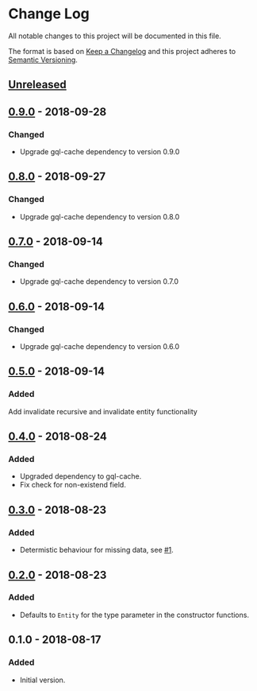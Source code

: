 # Change Log

All notable changes to this project will be documented in this file.

The format is based on [Keep a Changelog](http://keepachangelog.com/)
and this project adheres to [Semantic Versioning](http://semver.org/).

## [Unreleased]

## [0.9.0] - 2018-09-28

### Changed
- Upgrade gql-cache dependency to version 0.9.0

## [0.8.0] - 2018-09-27

### Changed
- Upgrade gql-cache dependency to version 0.8.0

## [0.7.0] - 2018-09-14

### Changed
- Upgrade gql-cache dependency to version 0.7.0

## [0.6.0] - 2018-09-14

### Changed
- Upgrade gql-cache dependency to version 0.6.0

## [0.5.0] - 2018-09-14

### Added
Add invalidate recursive and invalidate entity functionality

## [0.4.0] - 2018-08-24

### Added
- Upgraded dependency to gql-cache.
- Fix check for non-existend field.

## [0.3.0] - 2018-08-23

### Added
- Determistic behaviour for missing data, see [#1](https://github.com/dividab/gql-cache-patch/issues/1).

## [0.2.0] - 2018-08-23

### Added
- Defaults to `Entity` for the type parameter in the constructor functions.

## 0.1.0 - 2018-08-17
### Added

- Initial version.

[unreleased]: https://github.com/dividab/tsconfig-paths/compare/0.9.0...master
[0.9.0]: https://github.com/dividab/tsconfig-paths/compare/0.8.0...0.9.0
[0.8.0]: https://github.com/dividab/tsconfig-paths/compare/0.7.0...0.8.0
[0.7.0]: https://github.com/dividab/tsconfig-paths/compare/0.6.0...0.7.0
[0.6.0]: https://github.com/dividab/tsconfig-paths/compare/0.5.0...0.6.0
[0.5.0]: https://github.com/dividab/tsconfig-paths/compare/0.4.0...0.5.0
[0.4.0]: https://github.com/dividab/tsconfig-paths/compare/0.3.0...0.4.0
[0.3.0]: https://github.com/dividab/tsconfig-paths/compare/0.2.0...0.3.0
[0.2.0]: https://github.com/dividab/tsconfig-paths/compare/0.1.0...0.2.0
